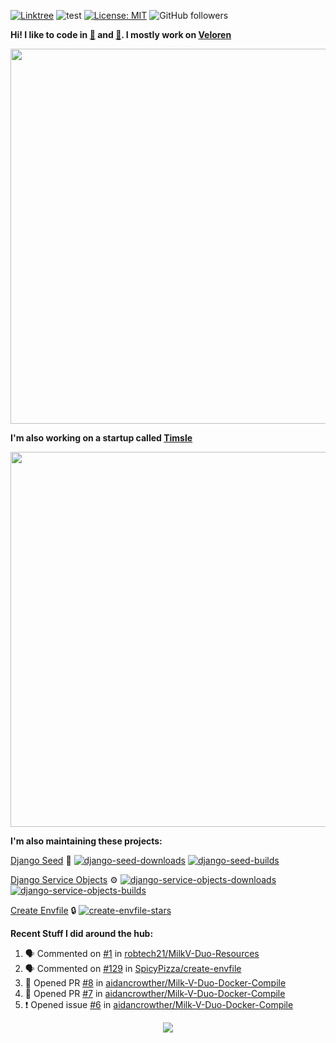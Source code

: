 [![Linktree](https://img.shields.io/badge/linktree-1de9b6?style=for-the-badge&logo=linktree&logoColor=white)](https://linktr.ee/angelonfira)
![test](https://hits.seeyoufarm.com/api/count/incr/badge.svg?url=https://github.com/AngelOnFira)
[![License: MIT](https://img.shields.io/badge/License-MIT-yellow.svg)](https://opensource.org/licenses/MIT)
![GitHub followers](https://img.shields.io/github/followers/angelonfira?style=social)

**Hi! I like to code in [:crab:](https://www.rust-lang.org/) and [:snake:](https://www.python.org/). I mostly work on [Veloren](https://veloren.net)**

<p align="center">
  <img width="600" src="https://media.discordapp.net/attachments/444005079410802699/730566298073038949/rsz_5f0656b6aa176.png">
</p>

**I'm also working on a startup called [Timsle](https://timsle.com)**

<p align="center">
  <img width="600" src="https://media.discordapp.net/attachments/444005079410802699/730566842674053130/rsz_5f0657242abb4.png">
</p>

**I'm also maintaining these projects:**

[Django Seed](https://github.com/Brobin/django-seed)
:seedling:
[![django-seed-downloads](https://pepy.tech/badge/django-seed)](https://pepy.tech/project/django-seed)
[![django-seed-builds](https://github.com/Brobin/django-seed/workflows/Test/badge.svg)](https://github.com/Brobin/django-seed)

[Django Service Objects](https://github.com/mixxorz/django-service-objects)
:gear:
[![django-service-objects-downloads](https://pepy.tech/badge/django-service-objects)](https://pepy.tech/project/django-service-objects)
[![django-service-objects-builds](https://github.com/mixxorz/django-service-objects/actions/workflows/test.yml/badge.svg)](https://github.com/mixxorz/django-service-objects/actions/workflows/test.yml)

[Create Envfile](https://github.com/SpicyPizza/create-envfile)
:lock:
[![create-envfile-stars](https://img.shields.io/github/stars/SpicyPizza/create-envfile?style=social)](https://github.com/SpicyPizza/create-envfile)

**Recent Stuff I did around the hub:**

<!--START_SECTION:activity-->
1. 🗣 Commented on [#1](https://github.com/robtech21/MilkV-Duo-Resources/pull/1#issuecomment-1794024252) in [robtech21/MilkV-Duo-Resources](https://github.com/robtech21/MilkV-Duo-Resources)
2. 🗣 Commented on [#129](https://github.com/SpicyPizza/create-envfile/issues/129#issuecomment-1787700898) in [SpicyPizza/create-envfile](https://github.com/SpicyPizza/create-envfile)
3. 💪 Opened PR [#8](https://github.com/aidancrowther/Milk-V-Duo-Docker-Compile/pull/8) in [aidancrowther/Milk-V-Duo-Docker-Compile](https://github.com/aidancrowther/Milk-V-Duo-Docker-Compile)
4. 💪 Opened PR [#7](https://github.com/aidancrowther/Milk-V-Duo-Docker-Compile/pull/7) in [aidancrowther/Milk-V-Duo-Docker-Compile](https://github.com/aidancrowther/Milk-V-Duo-Docker-Compile)
5. ❗ Opened issue [#6](https://github.com/aidancrowther/Milk-V-Duo-Docker-Compile/issues/6) in [aidancrowther/Milk-V-Duo-Docker-Compile](https://github.com/aidancrowther/Milk-V-Duo-Docker-Compile)
<!--END_SECTION:activity-->

<p align="center">
  <img src="https://github-profile-trophy.vercel.app/?username=angelonfira&column=4&theme=nord&margin-w=15&margin-h=15">
</p>
